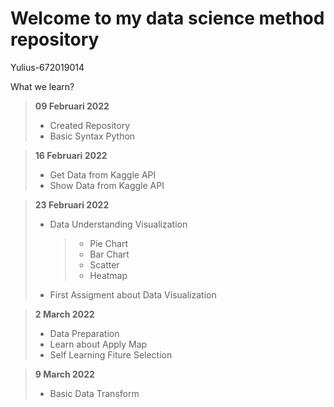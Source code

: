 # Welcome to my data science method repository

Yulius-672019014

<p> What we learn? </p>

> <b> 09 Februari 2022</b>
>
> - Created Repository
> - Basic Syntax Python

> <b> 16 Februari 2022</b>
>
> - Get Data from Kaggle API
> - Show Data from Kaggle API

> <b> 23 Februari 2022</b>
>
> - Data Understanding Visualization
>   > - Pie Chart
>   > - Bar Chart
>   > - Scatter
>   > - Heatmap
> - First Assigment about Data Visualization

> <b> 2 March 2022</b>
>
> - Data Preparation
> - Learn about Apply Map
> - Self Learning Fiture Selection

> <b> 9 March 2022</b>
>
> - Basic Data Transform
